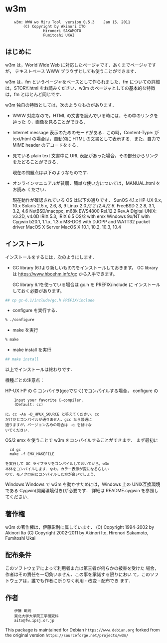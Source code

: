 # w3m

```
	w3m: WWW wo Miru Tool  version 0.5.3	Jan 15, 2011
		(C) Copyright by Akinori ITO
				 Hironori SAKAMOTO
				 Fumitoshi UKAI
```

## はじめに

  w3m は，World Wide Web に対応したページャです．あくまでページャですが，
テキストベース WWW ブラウザとしても使うことができます．

  w3m は，fm というページャをベースとして作られました．fm についての詳細
は，STORY.html をお読みください．w3m のページャとしての基本的な特徴は，fm
とほとんど同じです．

  w3m 独自の特徴としては，次のようなものがあります．

- WWW 対応なので，HTML の文書を読んでいる時には，その中のリンクを辿った
  り，画像を見ることができる．
- Internet message 表示のためのモードがある．この時，Content-Type: が
  text/html の場合は，自動的に HTML の文書として表示する．また，自力で
  MIME header のデコードをする．
- 見ている plain text 文書中に URL 表記があった場合，その部分からリンク
  をたどることができる．

  現在の問題点は以下のようなものです．

- オンラインマニュアルが貧弱．簡単な使い方については，MANUAL.html をお読み
    ください．

  現在動作が確認されている OS は以下の通りです．
      SunOS 4.1.x
      HP-UX 9.x, 10.x
      Solaris 2.5.x, 2.6, 8, 9
      Linux 2.0.*/2.2.*/2.4.*/2.6.*
      FreeBSD 2.2.8, 3.1, 3.2, 4.6
      NetBSD/macppc, m68k
      EWS4800 Rel.12.2 Rev.A
      Digital UNIX: v3.2D, v4.0D
      IRIX 5.3, IRIX 6.5
      OS/2 with emx
      Windows 9x/NT with Cygwin b20.1, 1.1.x, 1.3.x
      MS-DOS with DJGPP and WATT32 packet driver
      MacOS X Server
      MacOS X 10.1, 10.2, 10.3, 10.4

## インストール

インストールをするには，次のようにします．

- GC library (6.1より新しいもの?)をインストールしておきます。
  GC library は https://www.hboehm.info/gc から入手できます。

    GC library 6.1を使っている場合は gc.h を PREFIX/include に
    インストールしておく必要があります。

```sh
## cp gc-6.1/include/gc.h PREFIX/include
```

- configure を実行する．

```sh
% ./configure
```

- make を実行

```sh
% make
```

- make install を実行

```sh
## make install
```

以上でインストールは終わりです．

機種ごとの注意点：

HP-UX
	HP の C コンパイラ(gccでなく)でコンパイルする場合，
	configure の

		Input your favorite C-compiler.
		(Default: cc)

	に，cc -Aa -D_HPUX_SOURCE と答えてください．cc
	だけだとコンパイルが通りません．gcc なら普通に
	通りますが，バージョン古めの場合は -g を付けな
	いでください．

OS/2
	emx を使うことで w3m をコンパイルすることができます．
	まず最初に

	  cd gc
	  make -f EMX_MAKEFILE

	を実行して GC ライブラリをコンパイルしておいてから，w3m
	本体をコンパイルします．なお，カラー表示が変になるらしい
	ので，モノクロ用にコンパイルした方が良いでしょう．

Windows
	Windows で w3m を動かすためには，Windows 上の UNIX互換環境
	である Cygwin(開発環境付き)が必要です．
	詳細は README.cygwin を参照してください．


## 著作権

w3m の著作権は，伊藤彰則に属しています．
(C) Copyright 1994-2002 by Akinori Ito
(C) Copyright 2002-2011 by Akinori Ito, Hironori Sakamoto, Fumitoshi Ukai

## 配布条件

このソフトウェアによって利用者または第三者が何らかの被害を受けた
場合，作者はその責任を一切負いません．この事を承諾する限りにおい
て，このソフトウェアは，誰でも作者に断りなく利用・改変・配布でき
ます．

## 作者

```
	伊藤 彰則
	東北大学大学院工学研究科
	aito@fw.ipsj.or.jp
```

This package is maintained for Debian `https://www.debian.org`
forked from the original version `https://sourceforge.net/projects/w3m/`
